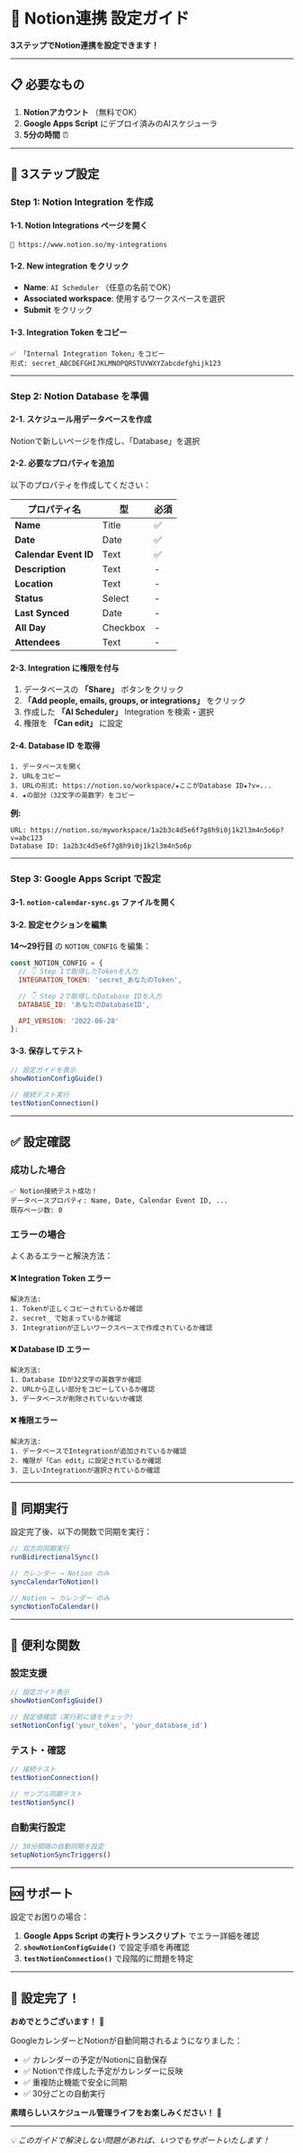 # 🔧 Notion連携 設定ガイド

**3ステップでNotion連携を設定できます！**

---

## 📋 必要なもの

1. **Notionアカウント** （無料でOK）
2. **Google Apps Script** にデプロイ済みのAIスケジューラ
3. **5分の時間** ⏰

---

## 🚀 3ステップ設定

### Step 1: Notion Integration を作成

#### 1-1. Notion Integrations ページを開く
```
🔗 https://www.notion.so/my-integrations
```

#### 1-2. New integration をクリック
- **Name**: `AI Scheduler` （任意の名前でOK）
- **Associated workspace**: 使用するワークスペースを選択
- **Submit** をクリック

#### 1-3. Integration Token をコピー
```
✅ 「Internal Integration Token」をコピー
形式: secret_ABCDEFGHIJKLMNOPQRSTUVWXYZabcdefghijk123
```

---

### Step 2: Notion Database を準備

#### 2-1. スケジュール用データベースを作成
Notionで新しいページを作成し、「Database」を選択

#### 2-2. 必要なプロパティを追加
以下のプロパティを作成してください：

| プロパティ名 | 型 | 必須 |
|------------|-----|------|
| **Name** | Title | ✅ |
| **Date** | Date | ✅ |
| **Calendar Event ID** | Text | ✅ |
| **Description** | Text | - |
| **Location** | Text | - |
| **Status** | Select | - |
| **Last Synced** | Date | - |
| **All Day** | Checkbox | - |
| **Attendees** | Text | - |

#### 2-3. Integration に権限を付与
1. データベースの **「Share」** ボタンをクリック
2. **「Add people, emails, groups, or integrations」** をクリック
3. 作成した **「AI Scheduler」** Integration を検索・選択
4. 権限を **「Can edit」** に設定

#### 2-4. Database ID を取得
```
1. データベースを開く
2. URLをコピー
3. URLの形式: https://notion.so/workspace/★ここがDatabase ID★?v=...
4. ★の部分（32文字の英数字）をコピー
```

**例:**
```
URL: https://notion.so/myworkspace/1a2b3c4d5e6f7g8h9i0j1k2l3m4n5o6p?v=abc123
Database ID: 1a2b3c4d5e6f7g8h9i0j1k2l3m4n5o6p
```

---

### Step 3: Google Apps Script で設定

#### 3-1. `notion-calendar-sync.gs` ファイルを開く

#### 3-2. 設定セクションを編集
**14〜29行目** の `NOTION_CONFIG` を編集：

```javascript
const NOTION_CONFIG = {
  // 👇 Step 1で取得したTokenを入力
  INTEGRATION_TOKEN: 'secret_あなたのToken',

  // 👇 Step 2で取得したDatabase IDを入力
  DATABASE_ID: 'あなたのDatabaseID',

  API_VERSION: '2022-06-28'
};
```

#### 3-3. 保存してテスト
```javascript
// 設定ガイドを表示
showNotionConfigGuide()

// 接続テスト実行
testNotionConnection()
```

---

## ✅ 設定確認

### 成功した場合
```
✅ Notion接続テスト成功！
データベースプロパティ: Name, Date, Calendar Event ID, ...
既存ページ数: 0
```

### エラーの場合
よくあるエラーと解決方法：

#### ❌ Integration Token エラー
```
解決方法:
1. Tokenが正しくコピーされているか確認
2. secret_ で始まっているか確認
3. Integrationが正しいワークスペースで作成されているか確認
```

#### ❌ Database ID エラー
```
解決方法:
1. Database IDが32文字の英数字か確認
2. URLから正しい部分をコピーしているか確認
3. データベースが削除されていないか確認
```

#### ❌ 権限エラー
```
解決方法:
1. データベースでIntegrationが追加されているか確認
2. 権限が「Can edit」に設定されているか確認
3. 正しいIntegrationが選択されているか確認
```

---

## 🚀 同期実行

設定完了後、以下の関数で同期を実行：

```javascript
// 双方向同期実行
runBidirectionalSync()

// カレンダー → Notion のみ
syncCalendarToNotion()

// Notion → カレンダー のみ
syncNotionToCalendar()
```

---

## 🎯 便利な関数

### 設定支援
```javascript
// 設定ガイド表示
showNotionConfigGuide()

// 設定値確認（実行前に値をチェック）
setNotionConfig('your_token', 'your_database_id')
```

### テスト・確認
```javascript
// 接続テスト
testNotionConnection()

// サンプル同期テスト
testNotionSync()
```

### 自動実行設定
```javascript
// 30分間隔の自動同期を設定
setupNotionSyncTriggers()
```

---

## 🆘 サポート

設定でお困りの場合：

1. **Google Apps Script の実行トランスクリプト** でエラー詳細を確認
2. **`showNotionConfigGuide()`** で設定手順を再確認
3. **`testNotionConnection()`** で段階的に問題を特定

---

## 🎊 設定完了！

**おめでとうございます！** 🎉

GoogleカレンダーとNotionが自動同期されるようになりました：

- ✅ カレンダーの予定がNotionに自動保存
- ✅ Notionで作成した予定がカレンダーに反映
- ✅ 重複防止機能で安全に同期
- ✅ 30分ごとの自動実行

**素晴らしいスケジュール管理ライフをお楽しみください！** 🚀

---

*💡 このガイドで解決しない問題があれば、いつでもサポートいたします！*